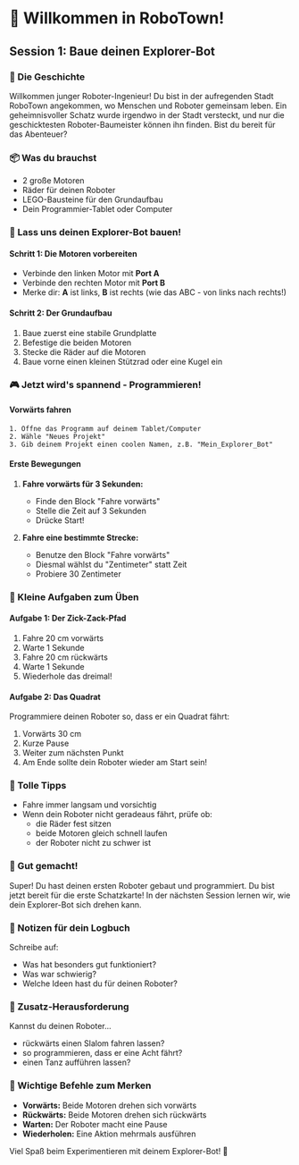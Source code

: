 # 🤖 Willkommen in RoboTown! 
## Session 1: Baue deinen Explorer-Bot

### 🌟 Die Geschichte
Willkommen junger Roboter-Ingenieur! Du bist in der aufregenden Stadt RoboTown angekommen, wo Menschen und Roboter gemeinsam leben. Ein geheimnisvoller Schatz wurde irgendwo in der Stadt versteckt, und nur die geschicktesten Roboter-Baumeister können ihn finden. Bist du bereit für das Abenteuer?

### 📦 Was du brauchst
- 2 große Motoren
- Räder für deinen Roboter
- LEGO-Bausteine für den Grundaufbau
- Dein Programmier-Tablet oder Computer

### 🔧 Lass uns deinen Explorer-Bot bauen!

#### Schritt 1: Die Motoren vorbereiten
- Verbinde den linken Motor mit **Port A**
- Verbinde den rechten Motor mit **Port B**
- Merke dir: **A** ist links, **B** ist rechts (wie das ABC - von links nach rechts!)

#### Schritt 2: Der Grundaufbau
1. Baue zuerst eine stabile Grundplatte
2. Befestige die beiden Motoren
3. Stecke die Räder auf die Motoren
4. Baue vorne einen kleinen Stützrad oder eine Kugel ein

### 🎮 Jetzt wird's spannend - Programmieren!

#### Vorwärts fahren
```
1. Öffne das Programm auf deinem Tablet/Computer
2. Wähle "Neues Projekt"
3. Gib deinem Projekt einen coolen Namen, z.B. "Mein_Explorer_Bot"
```

#### Erste Bewegungen
1. **Fahre vorwärts für 3 Sekunden:**
   - Finde den Block "Fahre vorwärts"
   - Stelle die Zeit auf 3 Sekunden
   - Drücke Start!

2. **Fahre eine bestimmte Strecke:**
   - Benutze den Block "Fahre vorwärts"
   - Diesmal wählst du "Zentimeter" statt Zeit
   - Probiere 30 Zentimeter

### 🎯 Kleine Aufgaben zum Üben

#### Aufgabe 1: Der Zick-Zack-Pfad
1. Fahre 20 cm vorwärts
2. Warte 1 Sekunde
3. Fahre 20 cm rückwärts
4. Warte 1 Sekunde
5. Wiederhole das dreimal!

#### Aufgabe 2: Das Quadrat
Programmiere deinen Roboter so, dass er ein Quadrat fährt:
1. Vorwärts 30 cm
2. Kurze Pause
3. Weiter zum nächsten Punkt
4. Am Ende sollte dein Roboter wieder am Start sein!

### 🌈 Tolle Tipps
- Fahre immer langsam und vorsichtig
- Wenn dein Roboter nicht geradeaus fährt, prüfe ob:
  - die Räder fest sitzen
  - beide Motoren gleich schnell laufen
  - der Roboter nicht zu schwer ist

### 🎉 Gut gemacht!
Super! Du hast deinen ersten Roboter gebaut und programmiert. Du bist jetzt bereit für die erste Schatzkarte! In der nächsten Session lernen wir, wie dein Explorer-Bot sich drehen kann.

### 📝 Notizen für dein Logbuch
Schreibe auf:
- Was hat besonders gut funktioniert?
- Was war schwierig?
- Welche Ideen hast du für deinen Roboter?

### 🤔 Zusatz-Herausforderung
Kannst du deinen Roboter...
- rückwärts einen Slalom fahren lassen?
- so programmieren, dass er eine Acht fährt?
- einen Tanz aufführen lassen?

### 👾 Wichtige Befehle zum Merken
- **Vorwärts:** Beide Motoren drehen sich vorwärts
- **Rückwärts:** Beide Motoren drehen sich rückwärts
- **Warten:** Der Roboter macht eine Pause
- **Wiederholen:** Eine Aktion mehrmals ausführen

Viel Spaß beim Experimentieren mit deinem Explorer-Bot! 🚀
